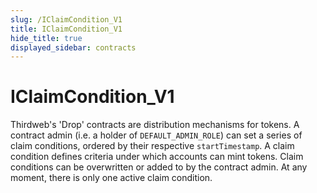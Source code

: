 ```yaml
---
slug: /IClaimCondition_V1
title: IClaimCondition_V1
hide_title: true
displayed_sidebar: contracts
---
```

# IClaimCondition_V1





Thirdweb&#39;s &#39;Drop&#39; contracts are distribution mechanisms for tokens.  A contract admin (i.e. a holder of `DEFAULT_ADMIN_ROLE`) can set a series of claim conditions,  ordered by their respective `startTimestamp`. A claim condition defines criteria under which  accounts can mint tokens. Claim conditions can be overwritten or added to by the contract admin.  At any moment, there is only one active claim condition.




